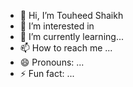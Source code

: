 - 👋 Hi, I’m Touheed Shaikh 
- 👀 I’m interested in 
- 🌱 I’m currently learning...
- 📫 How to reach me ...
- 😄 Pronouns: ...
- ⚡ Fun fact: ...

<!---
Shaikhtouheed5/Shaikhtouheed5 is a ✨ special ✨ repository because its `README.md` (this file) appears on your GitHub profile.
You can click the Preview link to take a look at your changes.
--->
